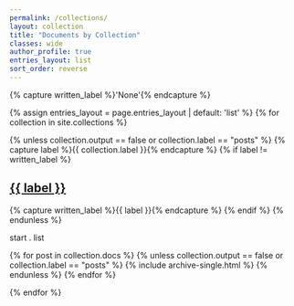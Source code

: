 ```yaml
---
permalink: /collections/
layout: collection
title: "Documents by Collection"
classes: wide
author_profile: true
entries_layout: list
sort_order: reverse
---
```

{% capture written_label %}'None'{% endcapture %}

<div>

{% assign entries_layout = page.entries_layout | default: 'list' %}
{% for collection in site.collections %}

  {% unless collection.output == false or collection.label == "posts" %}
    {% capture label %}{{ collection.label }}{% endcapture %}
    {% if label != written_label %}
      <a href="/{{ label }}/"><h2 id="{{ label | slugify }}" class="archive__subtitle">{{ label }} </h2></a>
      {% capture written_label %}{{ label }}{% endcapture %}
    {% endif %}
  {% endunless %}
<p>start . list</p>
  {% for post in collection.docs %}
    {% unless collection.output == false or collection.label == "posts" %}
      {% include archive-single.html  %}
    {% endunless %}
  {% endfor %}

{% endfor %}
</div>
